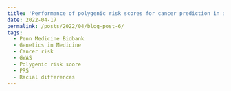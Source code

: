 ```yaml
---
title: 'Performance of polygenic risk scores for cancer prediction in a racially diverse academic biobank: Methods'
date: 2022-04-17
permalink: /posts/2022/04/blog-post-6/
tags:
  - Penn Medicine Biobank
  - Genetics in Medicine
  - Cancer risk
  - GWAS
  - Polygenic risk score
  - PRS
  - Racial differences
---
```


